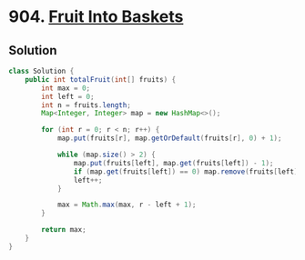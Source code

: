 # 904. [Fruit Into Baskets](https://leetcode.com/problems/fruit-into-baskets/description/?envType=daily-question&envId=2025-08-04)

## Solution

```java
class Solution {
    public int totalFruit(int[] fruits) {
        int max = 0;
        int left = 0;
        int n = fruits.length;
        Map<Integer, Integer> map = new HashMap<>();

        for (int r = 0; r < n; r++) {
            map.put(fruits[r], map.getOrDefault(fruits[r], 0) + 1);

            while (map.size() > 2) {
                map.put(fruits[left], map.get(fruits[left]) - 1);
                if (map.get(fruits[left]) == 0) map.remove(fruits[left]); 
                left++;
            }

            max = Math.max(max, r - left + 1);
        }

        return max;
    }
}
```
